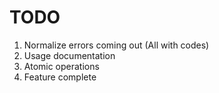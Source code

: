 # TODO

1. Normalize errors coming out (All with codes)
1. Usage documentation
1. Atomic operations
1. Feature complete

